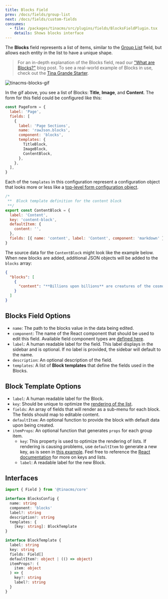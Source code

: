 ```yaml
---
title: Blocks Field
prev: /docs/fields/group-list
next: /docs/fields/custom-fields
consumes:
  - file: /packages/tinacms/src/plugins/fields/BlocksFieldPlugin.tsx
    details: Shows blocks interface
---
```


The **Blocks** field represents a list of items, similar to the [Group List](/docs/fields/group-list) field, but allows each entity in the list to have a unique shape.

> For an in-depth explanation of the Blocks field, read our ["What are Blocks?"](/blog/what-are-blocks/) blog post. To see a real-world example of Blocks in use, check out the [Tina Grande Starter](https://github.com/tinacms/tina-starter-grande).

![tinacms-blocks-gif](/gif/blocks.gif)

In the gif above, you see a list of Blocks: **Title**, **Image**, and **Content**. The form for this field could be configured like this:

```jsx
const PageForm = {
  label: 'Page',
  fields: [
    {
      label: 'Page Sections',
      name: 'rawJson.blocks',
      component: 'blocks',
      templates: {
        TitleBlock,
        ImageBlock,
        ContentBlock,
      },
    },
  ],
}
```

Each of the `templates` in this configuration represent a configuration object that looks more or less like a [top-level form configuration object](/docs/gatsby/markdown/#creating-remark-forms).

```jsx
/*
 **  Block template definition for the content block
 **/
export const ContentBlock = {
  label: 'Content',
  key: 'content-block',
  defaultItem: {
    content: '',
  },
  fields: [{ name: 'content', label: 'Content', component: 'markdown' }],
}
```

The source data for the `ContentBlock` might look like the example below. When new blocks are added, additional JSON objects will be added to the `blocks` array:

```json
{
  "blocks": [
    {
      "content": "**Billions upon billions** are creatures of the cosmos Orion's sword cosmic fugue at the edge of forever science?"
    }
  ]
}
```

## Blocks Field Options

- `name`: The path to the blocks value in the data being edited.
- `component`: The name of the React component that should be used to edit this field. Available field component types are [defined here](/docs/fields).
- `label`: A human readable label for the field. This label displays in the sidebar and is optional. If no label is provided, the sidebar will default to the name.
- `description`: An optional description of the field.
- `templates`: A list of **Block templates** that define the fields used in the Blocks.

## Block Template Options

- `label`: A human readable label for the Block.
- `key`: Should be unique to optimize the [rendering of the list](https://reactjs.org/docs/lists-and-keys.html).
- `fields`: An array of fields that will render as a sub-menu for each block. The fields should map to editable content.
- `defaultItem`: An optional function to provide the block with default data upon being created.
- `itemProps`: An optional function that generates `props` for each group item.
  - `key`: This property is used to optimize the rendering of lists. If rendering is causing problems, use `defaultItem` to generate a new key, as is seen in [this example](http://tinacms.org/docs/fields/group-list#definition). Feel free to reference the [React documentation](https://reactjs.org/docs/lists-and-keys.html) for more on keys and lists.
  - `label`: A readable label for the new Block.

## Interfaces

```typescript
import { Field } from '@tinacms/core'

interface BlocksConfig {
  name: string
  component: 'blocks'
  label?: string
  description?: string
  templates: {
    [key: string]: BlockTemplate
}

interface BlockTemplate {
  label: string
  key: string
  fields: Field[]
  defaultItem?: object | (() => object)
  itemProps?: (
    item: object
  ) => {
    key?: string
    label?: string
  }
}
```
